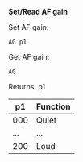 __Set/Read AF gain__

Set AF gain:

	AG p1

Get AF gain:

	AG

Returns: p1

| p1  | Function |
| --- | --- |
| 000 | Quiet |
| ... | ...   |
| 200 | Loud  |

